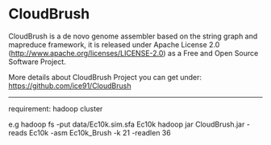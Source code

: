CloudBrush
==========================================

CloudBrush is a de novo genome assembler based on the string graph and mapreduce framework, 
it is released under Apache License 2.0 (http://www.apache.org/licenses/LICENSE-2.0) 
as a Free and Open Source Software Project.

More details about CloudBrush Project you can get under: https://github.com/ice91/CloudBrush

--------
requirement: hadoop cluster

e.g hadoop fs -put data/Ec10k.sim.sfa Ec10k 
hadoop jar CloudBrush.jar -reads Ec10k -asm Ec10k_Brush -k 21 -readlen 36
